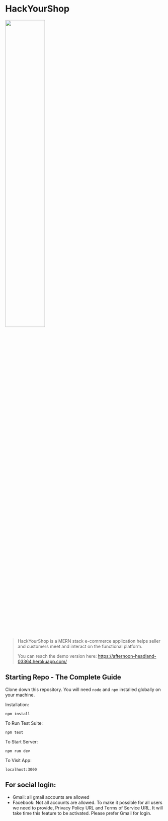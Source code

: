 
# HackYourShop

<img src="https://i.ibb.co/gdmNbny/Hackyourshop.png" width="50%" height="50%">

> HackYourShop is a MERN stack e-commerce application helps seller and customers meet and interact on the functional platform. 
> 
> You can reach the demo version here:
>  https://afternoon-headland-03364.herokuapp.com/


## Starting Repo - The Complete Guide
Clone down this repository. You will need  `node`  and  `npm`  installed globally on your machine.

Installation:

`npm install`

To Run Test Suite:

`npm test`

To Start Server:

`npm run dev`

To Visit App:

`localhost:3000`

## For social login:

- Gmail: all gmail accounts are allowed
- Facebook: Not all accounts are allowed. To make it possible for all users we need to provide, Privacy Policy URL and Terms of Service URL. It will take time this feature to be activated. Please prefer Gmail for login.  


